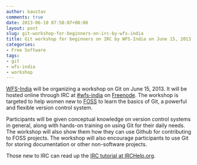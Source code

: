 ```yaml
---
author: kaustav
comments: true
date: 2013-06-10 07:50:07+00:00
layout: post
slug: git-workshop-for-beginners-on-irc-by-wfs-india
title: Git workshop for beginners on IRC by WFS-India on June 15, 2013
categories:
- Free Software
tags:
- git
- wfs-india
- workshop
---
```


[WFS-India](http://www.wfs-india.org) will be organizing a workshop on Git on June 15, 2013. It will be hosted online through IRC at [#wfs-india](https://webchat.freenode.net/?channels=wfs-india) on [Freenode](http://www.freenode.net). The workshop is targeted to help women new to [FOSS](http://en.wikipedia.org/wiki/Free_and_open-source_software) to learn the basics of Git, a powerful and flexible version control system.<!-- more -->

Participants will be given conceptual knowledge on version control systems in general, along with hands-on training on using Git for their daily needs. The workshop will also show them how they can use Github for contributing to FOSS projects. The workshop will also encourage participants to use Git for storing documentation or other non-software projects.

Those new to IRC can read up the [IRC tutorial at IRCHelp.org](http://www.irchelp.org/irchelp/irctutorial.html).

